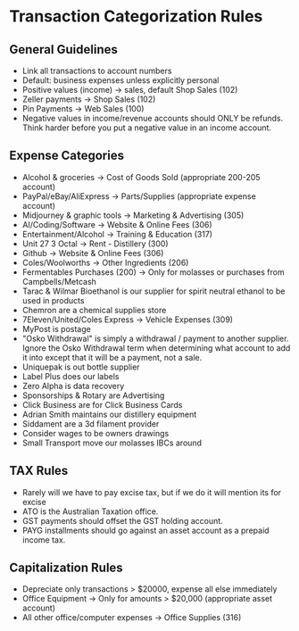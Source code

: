 # Transaction Categorization Rules

## General Guidelines
- Link all transactions to account numbers
- Default: business expenses unless explicitly personal
- Positive values (income) → sales, default Shop Sales (102)
- Zeller payments → Shop Sales (102)
- Pin Payments → Web Sales (100)
- Negative values in income/revenue accounts should ONLY be refunds. Think harder before you put a negative value in an income account.

## Expense Categories
- Alcohol & groceries → Cost of Goods Sold (appropriate 200-205 account)
- PayPal/eBay/AliExpress → Parts/Supplies (appropriate expense account)
- Midjourney & graphic tools → Marketing & Advertising (305)
- AI/Coding/Software → Website & Online Fees (306)
- Entertainment/Alcohol → Training & Education (317)
- Unit 27 3 Octal → Rent - Distillery (300)
- Github → Website & Online Fees (306)
- Coles/Woolworths → Other Ingredients (206)
- Fermentables Purchases (200) → Only for molasses or purchases from Campbells/Metcash
- Tarac & Wilmar Bioethanol is our supplier for spirit neutral ethanol to be used in products
- Chemron are a chemical supplies store
- 7Eleven/United/Coles Express → Vehicle Expenses (309)
- MyPost is postage
- "Osko Withdrawal" is simply a withdrawal / payment to another supplier. Ignore the Osko Withdrawal term when determining what account to add it into except that it will be a payment, not a sale.
- Uniquepak is out bottle supplier
- Label Plus does our labels
- Zero Alpha is data recovery
- Sponsorships & Rotary are Advertising
- Click Business are for Click Business Cards
- Adrian Smith maintains our distillery equipment
- Siddament are a 3d filament provider
- Consider wages to be owners drawings
- Small Transport move our molasses IBCs around

## TAX Rules
- Rarely will we have to pay excise tax, but if we do it will mention its for excise
- ATO is the Australian Taxation office.
- GST payments should offset the GST holding account.
- PAYG installments should go against an asset account as a prepaid income tax.

## Capitalization Rules
- Depreciate only transactions > $20000, expense all else immediately
- Office Equipment → Only for amounts > $20,000 (appropriate asset account)
- All other office/computer expenses → Office Supplies (316)
